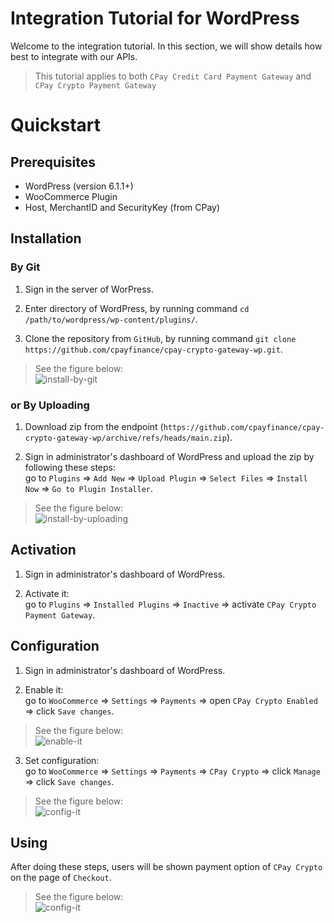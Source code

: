 # Integration Tutorial for WordPress

Welcome to the integration tutorial. In this section, we will show details how best to integrate with our APIs.

> This tutorial applies to both `CPay Credit Card Payment Gateway` and `CPay Crypto Payment Gateway`


# Quickstart

## Prerequisites
- WordPress (version 6.1.1+)
- WooCommerce Plugin
- Host, MerchantID and SecurityKey (from CPay)


## Installation

### By Git

1. Sign in the server of WorPress.

2. Enter directory of WordPress, by running command `cd /path/to/wordpress/wp-content/plugins/`.

3. Clone the repository from `GitHub`, by running command `git clone https://github.com/cpayfinance/cpay-crypto-gateway-wp.git`.

> See the figure below:  
> ![install-by-git](https://static.cpay.ltd/images/docs/install-by-git.png)


### or By Uploading

1. Download zip from the endpoint (`https://github.com/cpayfinance/cpay-crypto-gateway-wp/archive/refs/heads/main.zip`).

2. Sign in administrator's dashboard of WordPress and upload the zip by following these steps:  
   go to `Plugins` => `Add New` => `Upload Plugin` => `Select Files` => `Install Now` => `Go to Plugin Installer`.

> See the figure below:  
> ![install-by-uploading](https://static.cpay.ltd/images/docs/install-by-uploading.png)


## Activation
1. Sign in administrator's dashboard of WordPress.

2. Activate it:  
   go to `Plugins` => `Installed Plugins` => `Inactive` => activate `CPay Crypto Payment Gateway`.
   

## Configuration
1. Sign in administrator's dashboard of WordPress.

2. Enable it:  
   go to `WooCommerce` => `Settings` => `Payments` => open `CPay Crypto Enabled` => click `Save changes`.

> See the figure below:  
> ![enable-it](https://static.cpay.ltd/images/docs/enable-it.png)

3. Set configuration:  
   go to `WooCommerce` => `Settings` => `Payments` => `CPay Crypto` => click `Manage` => click `Save changes`.

> See the figure below:  
> ![config-it](https://static.cpay.ltd/images/docs/config-it.png)


## Using
After doing these steps, users will be shown payment option of `CPay Crypto` on the page of `Checkout`.

> See the figure below:  
> ![config-it](https://static.cpay.ltd/images/docs/checkout-page.png)

